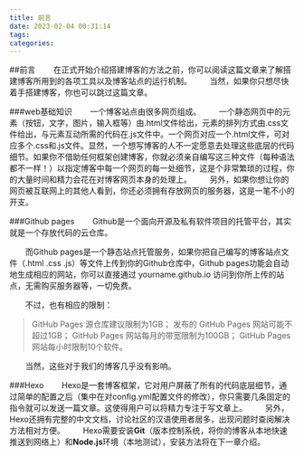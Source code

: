 ```yaml
---
title: 前言
date: 2023-02-04 00:31:14
tags:
categories:
---
```

##前言
&emsp;&emsp;在正式开始介绍搭建博客的方法之前，你可以阅读这篇文章来了解搭建博客所用到的各项工具以及博客站点的运行机制。
&emsp;&emsp;当然，如果你只想尽快着手搭建博客，你也可以跳过这篇文章。

###web基础知识
&emsp;&emsp;一个博客站点由很多网页组成。
&emsp;&emsp;一个静态网页中的元素（按钮，文字，图片，输入框等）由.html文件给出，元素的排列方式由.css文件给出，与元素互动所需的代码在.js文件中。一个网页对应一个.html文件，可对应多个.css和.js文件。显然，一个想写博客的人不一定愿意去处理这些底层的代码细节。如果你不借助任何框架创建博客，你就必须亲自编写这三种文件（每种语法都不一样！）以指定博客中每一个网页的每一处细节，这是个非常繁琐的过程，你的大量时间和精力会花在对博客网页本身的处理上。
&emsp;&emsp;另外，如果你想让你的网页被互联网上的其他人看到，你还必须拥有存放网页的服务器，这是一笔不小的开支。

###Github pages
&emsp;&emsp;Github是一个面向开源及私有软件项目的托管平台，其实就是一个存放代码的云仓库。

&emsp;&emsp;而Github pages是一个静态站点托管服务，如果你把自己编写的博客站点文件（.html .css .js）等文件上传到你的Github仓库中，Github pages功能会自动地生成相应的网站，你可以直接通过 yourname.github.io 访问到你所上传的站点，无需购买服务器等，一切免费。

&emsp;&emsp;不过，也有相应的限制：

>GitHub Pages 源仓库建议限制为1GB；
>发布的 GitHub Pages 网站可能不超过1GB；
>GitHub Pages 网站每月的带宽限制为100GB；
>GitHub Pages 网站每小时限制10个软件。

&emsp;&emsp;当然，这些对于我们的博客几乎没有影响。

###Hexo
&emsp;&emsp;Hexo是一套博客框架，它对用户屏蔽了所有的代码底层细节，通过简单的配置之后（集中在对config.yml配置文件的修改），你只需要几条固定的指令就可以发送一篇文章。这使得用户可以将精力专注于写文章上。
&emsp;&emsp;另外，Hexo还拥有完整的中文文档，讨论社区的汉语使用者居多，出现问题时查阅解决方法相对方便。
&emsp;&emsp;Hexo需要安装**Git**（版本控制系统，将你的博客从本地快速推送到网络上）和**Node.js**环境（本地测试），安装方法将在下一章介绍。


